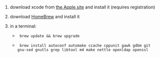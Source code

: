 1.  download xcode from [the Apple
    site](http://developer.apple.com/tools/download/) and install it
    (requires registration)

2.  download [HomeBrew](https://brew.sh/) and install it

3.  in a terminal:
    
      - `  brew update && brew upgrade  `
    
      - `  brew install autoconf automake ccache cppunit gawk gdbm git
        gnu-sed gnutls grep libtool m4 make nettle openldap openssl  `
